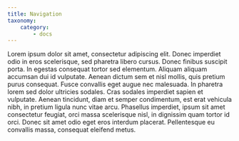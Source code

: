 ```yaml
---
title: Navigation
taxonomy:
    category:
        - docs
---
```


Lorem ipsum dolor sit amet, consectetur adipiscing elit. Donec imperdiet odio in eros scelerisque, sed pharetra libero cursus. Donec finibus suscipit porta. In egestas consequat tortor sed elementum. Aliquam aliquam accumsan dui id vulputate. Aenean dictum sem et nisl mollis, quis pretium purus consequat. Fusce convallis eget augue nec malesuada. In pharetra lorem sed dolor ultricies sodales. Cras sodales imperdiet sapien et vulputate. Aenean tincidunt, diam et semper condimentum, est erat vehicula nibh, in pretium ligula nunc vitae arcu. Phasellus imperdiet, ipsum sit amet consectetur feugiat, orci massa scelerisque nisl, in dignissim quam tortor id orci. Donec sit amet odio eget eros interdum placerat. Pellentesque eu convallis massa, consequat eleifend metus. 